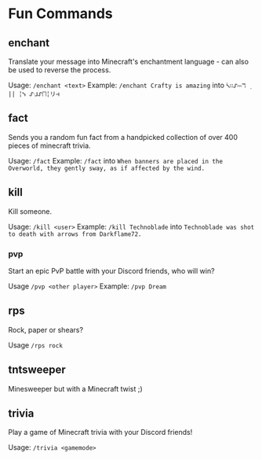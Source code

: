 # Fun Commands

## enchant
Translate your message into Minecraft's enchantment language - can also be used to reverse the process.

Usage: `/enchant <text>`
Example: `/enchant Crafty is amazing` into `ᓵ∷ᔑ⎓ℸ ̣ || ╎ᓭ ᔑᒲᔑ⨅╎リ⊣`

## fact
Sends you a random fun fact from a handpicked collection of over 400 pieces of minecraft trivia.

Usage: `/fact`
Example: `/fact` into `When banners are placed in the Overworld, they gently sway, as if affected by the wind.`

## kill
Kill someone.

Usage: `/kill <user>`
Example: `/kill Technoblade` into `Technoblade was shot to death with arrows from Darkflame72.`

### pvp
Start an epic PvP battle with your Discord friends, who will win?

Usage `/pvp <other player>`
Example: `/pvp Dream`

## rps
Rock, paper or shears?

Usage `/rps rock`

## tntsweeper
Minesweeper but with a Minecraft twist ;)

## trivia
Play a game of Minecraft trivia with your Discord friends!

Usage: `/trivia <gamemode>`
